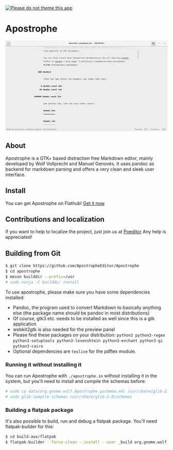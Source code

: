 [![Please do not theme this app](https://stopthemingmy.app/badge.svg)](https://stopthemingmy.app)

# Apostrophe

![](screenshots/main.png)

## About

Apostrophe is a GTK+ based distraction free Markdown editor, mainly developed by Wolf Vollprecht and Manuel Genovés. It uses pandoc as backend for markdown parsing and offers a very clean and sleek user interface.

## Install

You can get Apostrophe on Flathub!
[Get it now](https://flathub.org/apps/details/org.gnome.wolf.Apostrophe)

## Contributions and localization

If you want to help to localize the project, just join us at [Poeditor](https://poeditor.com/join/project/gxVzFyXb2x)
Any help is appreciated!

## Building from Git

```bash
$ git clone https://github.com/ApostropheEditor/Apostrophe
$ cd apostrophe
$ meson builddir --prefix=/usr
# sudo ninja -C builddir install
```

To use apostrophe, please make sure you have some dependencies installed:

- Pandoc, the program used to convert Markdown to basically anything else (the package name should be pandoc in most distributions)
- Of course, gtk3 etc. needs to be installed as well since this is a gtk application
- webkit2gtk is also needed for the preview panel
- Please find these packages on your distribution: `python3 python3-regex python3-setuptools python3-levenshtein python3-enchant python3-gi python3-cairo`
- Optional dependencies are `texlive` for the pdftex module.

### Running it without installing it

You can run Apostrophe with `./apostrophe.in` without installing it in the system,
but you'll need to install and compile the schemas before:

```bash
# sudo cp data/org.gnome.wolf.Apostrophe.gschema.xml /usr/share/glib-2.0/schemas/org.gnome.wolf.Apostrophe.gschema.xml
# sudo glib-compile-schemas /usr/share/glib-2.0/schemas
```

### Building a flatpak package

It's also possible to build, run and debug a flatpak package. You'll need flatpak-builder for this:

```bash
$ cd build-aux/flatpak
$ flatpak-builder --force-clean --install --user _build org.gnome.wolf.Apostrophe.json
```
